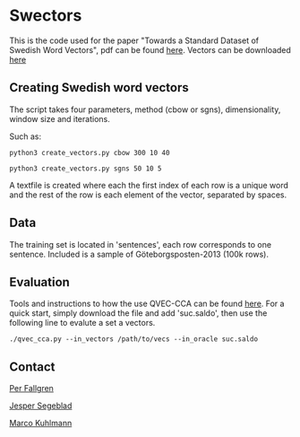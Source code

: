 <body>
	<h1>Swectors</h1>
	<p>This is the code used for the paper "Towards a Standard Dataset of Swedish Word Vectors", pdf can be found <a href="http://www8.cs.umu.se/~johanna/sltc2016/abstracts/SLTC_2016_paper_49.pdf">here</a>. Vectors can be downloaded <a href="http://www.ida.liu.se/divisions/hcs/nlplab/swectors/">here</a></p>
	<h2>Creating Swedish word vectors</h2>
	<p>The script takes four parameters, method (cbow or sgns), dimensionality, window size and iterations.</p>
	<p>Such as:</p>
	<pre><code>python3 create_vectors.py cbow 300 10 40</code></pre>
	<pre><code>python3 create_vectors.py sgns 50 10 5</code></pre>
	<p>A textfile is created where each the first index of each row is a unique word and the rest of the row is each element of the vector, separated by spaces.</p>
	<h2>Data</h2>
	<p>The training set is located in 'sentences', each row corresponds to one sentence. Included is a sample of Göteborgsposten-2013 (100k rows).</p> 
	<h2>Evaluation</h2>
	Tools and instructions to how the use QVEC-CCA can be found <a href="https://github.com/ytsvetko/qvec">here</a>. For a quick start, simply download the file and add 'suc.saldo', then use the following line to evalute a set a vectors.
	<pre><code>./qvec_cca.py --in_vectors /path/to/vecs --in_oracle suc.saldo</code></pre>
	<h2>Contact</h2>
	<p>
		<a href="mailto:perfa292@student.liu.se?Subject=Swectors">Per Fallgren</a>
	</p>
	<p>
		<a href="mailto:jesse317@student.liu.se?Subject=Swectors">Jesper Segeblad</a>
	</p>
	<p>
		<a href="mailto:marco.kuhlmann@liu.se?Subject=Swectors">Marco Kuhlmann</a>
	</p>
</body>
